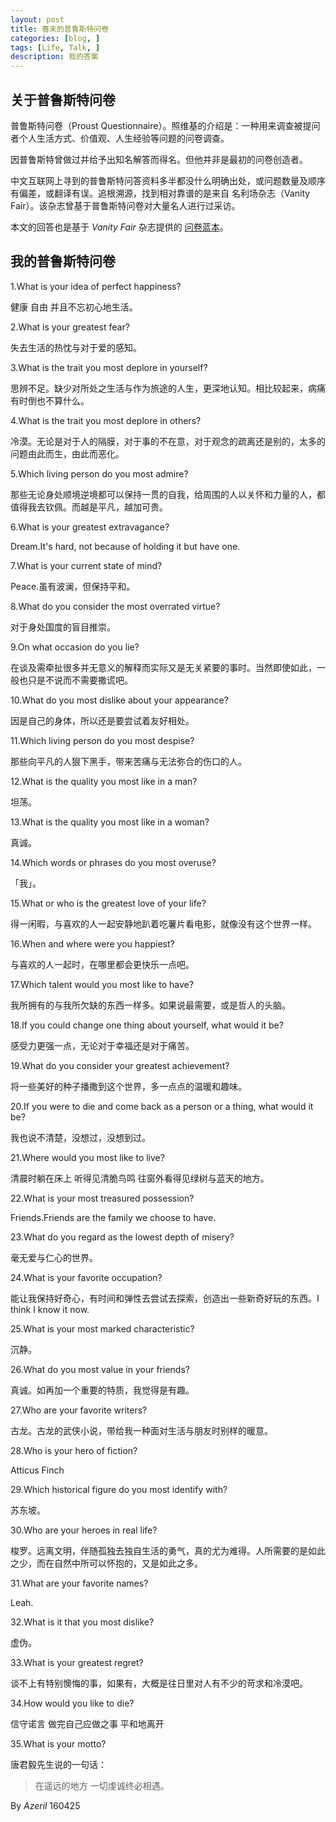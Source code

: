 ```yaml
---
layout: post
title: 春末的普鲁斯特问卷 
categories: [blog, ]
tags: [Life, Talk, ]
description: 我的答案
---
```


## 关于普鲁斯特问卷

普鲁斯特问卷（Proust Questionnaire）。照维基的介绍是：一种用来调查被提问者个人生活方式、价值观、人生经验等问题的问卷调查。

因普鲁斯特曾做过并给予出知名解答而得名。但他并非是最初的问卷创造者。

中文互联网上寻到的普鲁斯特问答资料多半都没什么明确出处，或问题数量及顺序有偏差，或翻译有误。追根溯源，找到相对靠谱的是来自 名利场杂志（Vanity Fair）。该杂志曾基于普鲁斯特问卷对大量名人进行过采访。

本文的回答也是基于 *Vanity Fair* 杂志提供的 [问卷蓝本](http://www.vanityfair.com/magazine/2000/01/proust-questionnaire)。



## 我的普鲁斯特问卷

1.What is your idea of perfect happiness?

健康 自由 并且不忘初心地生活。

2.What is your greatest fear?

失去生活的热忱与对于爱的感知。

3.What is the trait you most deplore in yourself?

思辨不足。缺少对所处之生活与作为旅途的人生，更深地认知。相比较起来，病痛有时倒也不算什么。

4.What is the trait you most deplore in others?

冷漠。无论是对于人的隔膜，对于事的不在意，对于观念的疏离还是别的，太多的问题由此而生，由此而恶化。

5.Which living person do you most admire?

那些无论身处顺境逆境都可以保持一贯的自我，给周围的人以关怀和力量的人，都值得我去钦佩。而越是平凡，越加可贵。

6.What is your greatest extravagance?

Dream.It's hard, not because of holding it but have one.

7.What is your current state of mind?

Peace.虽有波澜，但保持平和。

8.What do you consider the most overrated virtue?

对于身处国度的盲目推崇。

9.On what occasion do you lie?

在谈及需牵扯很多并无意义的解释而实际又是无关紧要的事时。当然即使如此，一般也只是不说而不需要撒谎吧。

10.What do you most dislike about your appearance?

因是自己的身体，所以还是要尝试着友好相处。

11.Which living person do you most despise?

那些向平凡的人狠下黑手，带来苦痛与无法弥合的伤口的人。

12.What is the quality you most like in a man?

坦荡。

13.What is the quality you most like in a woman?

真诚。

14.Which words or phrases do you most overuse?

「我」。

15.What or who is the greatest love of your life?

得一闲暇，与喜欢的人一起安静地趴着吃薯片看电影，就像没有这个世界一样。

16.When and where were you happiest?

与喜欢的人一起时，在哪里都会更快乐一点吧。

17.Which talent would you most like to have?

我所拥有的与我所欠缺的东西一样多。如果说最需要，或是哲人的头脑。

18.If you could change one thing about yourself, what would it be?

感受力更强一点，无论对于幸福还是对于痛苦。

19.What do you consider your greatest achievement?

将一些美好的种子播撒到这个世界，多一点点的温暖和趣味。

20.If you were to die and come back as a person or a thing, what would it be?

我也说不清楚，没想过，没想到过。

21.Where would you most like to live?

清晨时躺在床上 听得见清脆鸟鸣 往窗外看得见绿树与蓝天的地方。

22.What is your most treasured possession?

Friends.Friends are the family we choose to have.

23.What do you regard as the lowest depth of misery?

毫无爱与仁心的世界。

24.What is your favorite occupation?

能让我保持好奇心，有时间和弹性去尝试去探索，创造出一些新奇好玩的东西。I think I know it now.

25.What is your most marked characteristic?

沉静。

26.What do you most value in your friends?

真诚。如再加一个重要的特质，我觉得是有趣。

27.Who are your favorite writers?

古龙。古龙的武侠小说，带给我一种面对生活与朋友时别样的暖意。

28.Who is your hero of fiction?

Atticus Finch

29.Which historical figure do you most identify with?

苏东坡。

30.Who are your heroes in real life?

梭罗。远离文明，伴随孤独去独自生活的勇气，真的尤为难得。人所需要的是如此之少，而在自然中所可以怀抱的，又是如此之多。

31.What are your favorite names?

Leah.

32.What is it that you most dislike?

虚伪。

33.What is your greatest regret?

谈不上有特别懊悔的事，如果有，大概是往日里对人有不少的苛求和冷漠吧。

34.How would you like to die?

信守诺言 做完自己应做之事 平和地离开

35.What is your motto?

唐君毅先生说的一句话：

> 在遥远的地方 一切虔诚终必相遇。


By *Azeril* 160425